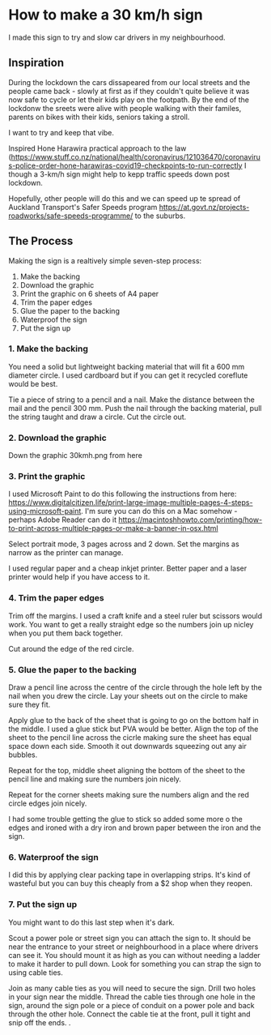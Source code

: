 # How to make a 30 km/h sign

I made this sign to try and slow car drivers in my neighbourhood. 

## Inspiration

During the lockdown the cars dissapeared from our local streets and the people came back - slowly at first as if they couldn't quite believe it was now safe to cycle or let their  kids play on the footpath. By the end of the lockdonw the sreets were alive with people walking with their familes, parents on bikes with their kids, seniors taking a stroll. 

I want to try and keep that vibe.

Inspired Hone Harawira practical approach to the law (https://www.stuff.co.nz/national/health/coronavirus/121036470/coronavirus-police-order-hone-harawiras-covid19-checkpoints-to-run-correctly I though a 3-km/h sign might help to kepp traffic speeds down post lockdown.

Hopefully, other people will do this and we can speed up te spread of Auckland Transport's Safer Speeds program https://at.govt.nz/projects-roadworks/safe-speeds-programme/ to the suburbs.

## The Process

Making the sign is a realtively simple seven-step process:

1. Make the backing
2. Download the graphic
3. Print the graphic on 6 sheets of A4 paper
4. Trim the paper edges
5. Glue the paper to the backing
6. Waterproof the sign
7. Put the sign up 

### 1. Make the backing
You need a solid but lightweight backing material that will fit a 600 mm diameter circle. I used cardboard but if you can get it recycled coreflute would be best.

Tie a piece of string to a pencil and a nail. Make the distance between the mail and the pencil 300 mm. Push the nail through the backing material, pull the string taught and draw a circle. Cut the circle out.

### 2. Download the graphic
Down the graphic 30kmh.png from here 

### 3. Print the graphic
I used Microsoft Paint to do this following the instructions from here: https://www.digitalcitizen.life/print-large-image-multiple-pages-4-steps-using-microsoft-paint. I'm sure you can do this on a Mac somehow - perhaps Adobe Reader can do it https://macintoshhowto.com/printing/how-to-print-across-multiple-pages-or-make-a-banner-in-osx.html

Select portrait mode, 3 pages across and 2 down. Set the margins as narrow as the printer can manage.  

I used regular paper and a cheap inkjet printer. Better paper and a laser printer would help if you have access to it.

### 4. Trim the paper edges
Trim off the margins. I used a craft knife and a steel ruler but scissors would work. You want to get a really straight edge so the numbers join up nicley when you put them back together.

Cut around the edge of the red circle.

### 5. Glue the paper to the backing
Draw a pencil line across the centre of the circle through the hole left by the nail when you drew the circle. Lay your sheets out on the circle to make sure they fit.

Apply glue to the back of the sheet that is going to go on the bottom half in the middle. I used a glue stick but PVA would be better. Align the top of the sheet to the pencil line across the cicrle making sure the sheet has equal space down each side. Smooth it out downwards squeezing out any air bubbles.

Repeat for the top, middle sheet aligning the bottom of the sheet to the pencil line and making sure the numbers join nicely.

Repeat for the corner sheets making sure the numbers align and the red circle edges join nicely.

I had some trouble getting the glue to stick so added some more o the edges and ironed with a dry iron and brown paper between the iron and the sign.

### 6. Waterproof the sign
I did this by applying clear packing tape in overlapping strips. It's kind of wasteful but you can buy this cheaply from a $2 shop when they reopen.

### 7. Put the sign up
You might want to do this last step when it's dark.

Scout a power pole or street sign you can attach the sign to. It should be near the entrance to your street or neighbourhood in a place where drivers can see it. You should mount it as high as you can without needing a ladder to make it harder to pull down. Look for something you can strap the sign to using cable ties.

Join as many cable ties as you will need to secure the sign. Drill two holes in your sign near the middle. Thread the cable ties through one hole in the sign, around the sign pole or a piece of conduit on a power pole and back through the other hole. Connect the cable tie at the front, pull it tight and snip off the ends. .

